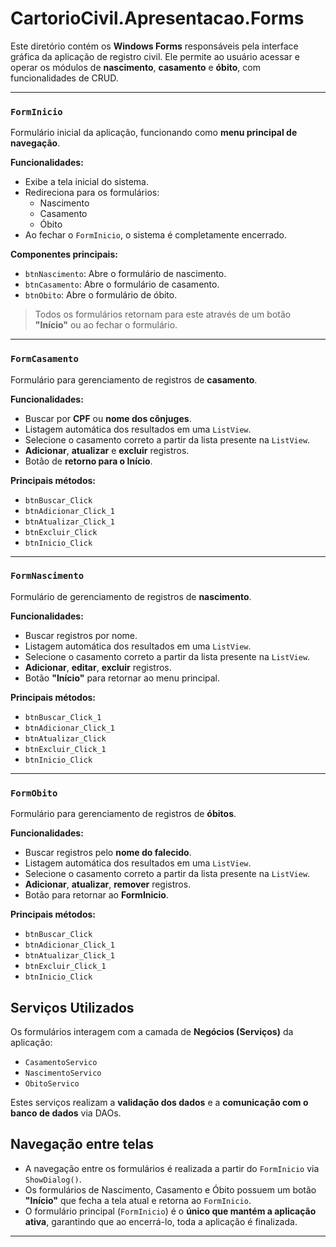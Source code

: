 # CartorioCivil.Apresentacao.Forms

Este diretório contém os **Windows Forms** responsáveis pela interface gráfica da aplicação de registro civil. Ele permite ao usuário acessar e operar os módulos de **nascimento**, **casamento** e **óbito**, com funcionalidades de CRUD.

---

### `FormInicio`

Formulário inicial da aplicação, funcionando como **menu principal de navegação**.

**Funcionalidades:**
- Exibe a tela inicial do sistema.
- Redireciona para os formulários:
  - Nascimento
  - Casamento
  - Óbito
- Ao fechar o `FormInicio`, o sistema é completamente encerrado.

**Componentes principais:**
- `btnNascimento`: Abre o formulário de nascimento.
- `btnCasamento`: Abre o formulário de casamento.
- `btnObito`: Abre o formulário de óbito.

> Todos os formulários retornam para este através de um botão **"Início"** ou ao fechar o formulário.

---

### `FormCasamento`

Formulário para gerenciamento de registros de **casamento**.

**Funcionalidades:**
- Buscar por **CPF** ou **nome dos cônjuges**.
- Listagem automática dos resultados em uma `ListView`.
- Selecione o casamento correto a partir da lista presente na `ListView`.
- **Adicionar**, **atualizar** e **excluir** registros.
- Botão de **retorno para o Início**.

**Principais métodos:**
- `btnBuscar_Click`
- `btnAdicionar_Click_1`
- `btnAtualizar_Click_1`
- `btnExcluir_Click`
- `btnInicio_Click`

---

### `FormNascimento`

Formulário de gerenciamento de registros de **nascimento**.

**Funcionalidades:**
- Buscar registros por nome.
- Listagem automática dos resultados em uma `ListView`.
- Selecione o casamento correto a partir da lista presente na `ListView`.
- **Adicionar**, **editar**, **excluir** registros.
- Botão **"Início"** para retornar ao menu principal.

**Principais métodos:**
- `btnBuscar_Click_1`
- `btnAdicionar_Click_1`
- `btnAtualizar_Click`
- `btnExcluir_Click_1`
- `btnInicio_Click`

---

### `FormObito`

Formulário para gerenciamento de registros de **óbitos**.

**Funcionalidades:**
- Buscar registros pelo **nome do falecido**.
- Listagem automática dos resultados em uma `ListView`.
- Selecione o casamento correto a partir da lista presente na `ListView`.
- **Adicionar**, **atualizar**, **remover** registros.
- Botão para retornar ao **FormInicio**.

**Principais métodos:**
- `btnBuscar_Click`
- `btnAdicionar_Click_1`
- `btnAtualizar_Click_1`
- `btnExcluir_Click_1`
- `btnInicio_Click`

## Serviços Utilizados

Os formulários interagem com a camada de **Negócios (Serviços)** da aplicação:

- `CasamentoServico`
- `NascimentoServico`
- `ObitoServico`

Estes serviços realizam a **validação dos dados** e a **comunicação com o banco de dados** via DAOs.

## Navegação entre telas

- A navegação entre os formulários é realizada a partir do `FormInicio` via `ShowDialog()`.
- Os formulários de Nascimento, Casamento e Óbito possuem um botão **"Início"** que fecha a tela atual e retorna ao `FormInicio`.
- O formulário principal (`FormInicio`) é o **único que mantém a aplicação ativa**, garantindo que ao encerrá-lo, toda a aplicação é finalizada.

---